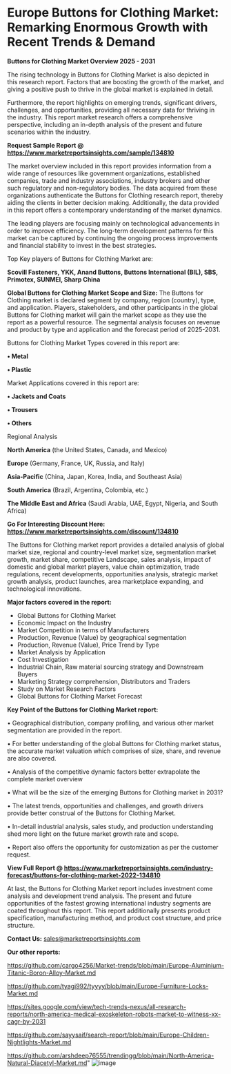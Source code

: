 # Europe Buttons for Clothing Market: Remarking Enormous Growth with Recent Trends & Demand

<Strong> Buttons for Clothing Market Overview 2025 - 2031</strong>

The rising technology in Buttons for Clothing Market is also depicted in this research report. Factors that are boosting the growth of the market, and giving a positive push to thrive in the global market is explained in detail.

Furthermore, the report highlights on emerging trends, significant drivers, challenges, and opportunities, providing all necessary data for thriving in the industry. This report market research offers a comprehensive perspective, including an in-depth analysis of the present and future scenarios within the industry.

<strong>Request Sample Report @ <a href=https://www.marketreportsinsights.com/sample/134810>https://www.marketreportsinsights.com/sample/134810</a></strong>

The market overview included in this report provides information from a wide range of resources like government organizations, established companies, trade and industry associations, industry brokers and other such regulatory and non-regulatory bodies. The data acquired from these organizations authenticate the Buttons for Clothing research report, thereby aiding the clients in better decision making. Additionally, the data provided in this report offers a contemporary understanding of the market dynamics.

The leading players are focusing mainly on technological advancements in order to improve efficiency. The long-term development patterns for this market can be captured by continuing the ongoing process improvements and financial stability to invest in the best strategies.

Top Key players of Buttons for Clothing Market are:

<strong>Scovill Fasteners, YKK, Anand Buttons, Buttons International (BIL), SBS, Primotex, SUNMEI, Sharp China</strong>

<strong><b>Global Buttons for Clothing Market Scope and Size:</b></strong>
The Buttons for Clothing market is declared segment by company, region (country), type, and application. Players, stakeholders, and other participants in the global Buttons for Clothing market will gain the market scope as they use the report as a powerful resource. The segmental analysis focuses on revenue and product by type and application and the forecast period of 2025-2031.

Buttons for Clothing Market Types covered in this report are:

<strong>• Metal

• Plastic</strong>

Market Applications covered in this report are:

<strong>• Jackets and Coats

• Trousers

• Others</strong> 

Regional Analysis

<strong>North America</strong> (the United States, Canada, and Mexico)

<strong>Europe</strong> (Germany, France, UK, Russia, and Italy)

<strong>Asia-Pacific</strong> (China, Japan, Korea, India, and Southeast Asia)

<strong>South America</strong> (Brazil, Argentina, Colombia, etc.)

<strong>The Middle East and Africa</strong> (Saudi Arabia, UAE, Egypt, Nigeria, and South Africa)

<strong>Go For Interesting Discount Here: <a href=https://www.marketreportsinsights.com/discount/134810>https://www.marketreportsinsights.com/discount/134810</a></strong>

The Buttons for Clothing market report provides a detailed analysis of global market size, regional and country-level market size, segmentation market growth, market share, competitive Landscape, sales analysis, impact of domestic and global market players, value chain optimization, trade regulations, recent developments, opportunities analysis, strategic market growth analysis, product launches, area marketplace expanding, and technological innovations.

<strong><b>Major factors covered in the report:</b></strong>
<ul>
  <li>Global Buttons for Clothing Market </li>
  <li>Economic Impact on the Industry</li>
  <li>Market Competition in terms of Manufacturers</li>
  <li>Production, Revenue (Value) by geographical segmentation</li>
  <li>Production, Revenue (Value), Price Trend by Type</li>
  <li>Market Analysis by Application</li>
  <li>Cost Investigation</li>
  <li>Industrial Chain, Raw material sourcing strategy and Downstream Buyers</li>
  <li>Marketing Strategy comprehension, Distributors and Traders</li>
  <li>Study on Market Research Factors</li>
  <li>Global Buttons for Clothing Market Forecast</li>
</ul>

<strong><b>Key Point of the Buttons for Clothing Market report:</b></strong>

• Geographical distribution, company profiling, and various other market segmentation are provided in the report.

• For better understanding of the global Buttons for Clothing market status, the accurate market valuation which comprises of size, share, and revenue are also covered.

• Analysis of the competitive dynamic factors better extrapolate the complete market overview

• What will be the size of the emerging Buttons for Clothing market in 2031?

• The latest trends, opportunities and challenges, and growth drivers provide better construal of the Buttons for Clothing Market.

• In-detail industrial analysis, sales study, and production understanding shed more light on the future market growth rate and scope.

• Report also offers the opportunity for customization as per the customer request.

<strong><b>View Full Report @ <a href=https://www.marketreportsinsights.com/industry-forecast/buttons-for-clothing-market-2022-134810>https://www.marketreportsinsights.com/industry-forecast/buttons-for-clothing-market-2022-134810</a></b></strong>


At last, the Buttons for Clothing Market report includes investment come analysis and development trend analysis. The present and future opportunities of the fastest growing international industry segments are coated throughout this report. This report additionally presents product specification, manufacturing method, and product cost structure, and price structure.

<strong>Contact Us:</strong>
sales@marketreportsinsights.com

<strong>Our other reports:</strong>

<a href=https://github.com/cargo4256/Market-trends/blob/main/Europe-Aluminium-Titanic-Boron-Alloy-Market.md>https://github.com/cargo4256/Market-trends/blob/main/Europe-Aluminium-Titanic-Boron-Alloy-Market.md</a>

<a href=https://github.com/tyagi992/tyyyy/blob/main/Europe-Furniture-Locks-Market.md>https://github.com/tyagi992/tyyyy/blob/main/Europe-Furniture-Locks-Market.md</a>

<a href=https://sites.google.com/view/tech-trends-nexus/all-research-reports/north-america-medical-exoskeleton-robots-market-to-witness-xx-cagr-by-2031>https://sites.google.com/view/tech-trends-nexus/all-research-reports/north-america-medical-exoskeleton-robots-market-to-witness-xx-cagr-by-2031</a>

<a href=https://github.com/sayysaif/search-report/blob/main/Europe-Children-Nightlights-Market.md>https://github.com/sayysaif/search-report/blob/main/Europe-Children-Nightlights-Market.md</a>

<a href=https://github.com/arshdeep76555/trendingg/blob/main/North-America-Natural-Diacetyl-Market.md>https://github.com/arshdeep76555/trendingg/blob/main/North-America-Natural-Diacetyl-Market.md</a>"
![image](https://github.com/user-attachments/assets/75370600-ae49-4084-8afb-d14019447a2a)
